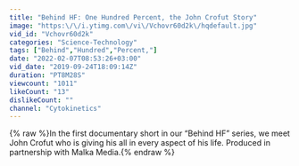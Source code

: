 ```yaml
---
title: "Behind HF: One Hundred Percent, the John Crofut Story"
image: "https:\/\/i.ytimg.com\/vi\/Vchovr60d2k\/hqdefault.jpg"
vid_id: "Vchovr60d2k"
categories: "Science-Technology"
tags: ["Behind","Hundred","Percent,"]
date: "2022-02-07T08:53:26+03:00"
vid_date: "2019-09-24T18:09:14Z"
duration: "PT8M28S"
viewcount: "1011"
likeCount: "13"
dislikeCount: ""
channel: "Cytokinetics"
---
```

{% raw %}In the first documentary short in our “Behind HF” series, we meet John Crofut who is giving his all in every aspect of his life. Produced in partnership with Malka Media.{% endraw %}
